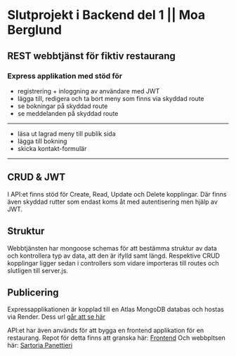 # Slutprojekt i Backend del 1 || Moa Berglund

## REST webbtjänst för fiktiv restaurang
### Express applikation med stöd för
* registrering + inloggning av användare med JWT
* lägga till, redigera och ta bort meny som finns via skyddad route
* se bokningar på skyddad route
* se meddelanden på skyddad route
---
* läsa ut lagrad meny till publik sida
* lägga till bokning
* skicka kontakt-formulär
---

## CRUD & JWT
I API:et finns stöd för Create, Read, Update och Delete kopplingar.
Där finns även skyddad rutter som endast koms åt med autentisering men hjälp av JWT.

## Struktur
Webbtjänsten har mongoose schemas för att bestämma struktur av data och kontrollera typ av data, att den är ifylld samt längd. Respektive CRUD kopplingar ligger sedan i controllers som vidare importeras till routes och slutligen till server.js.

## Publicering
Expressapplikationen är kopplad till en Atlas MongoDB databas och hostas via Render.
Dess url [går att se här](https://b-project.onrender.com/api/)

API:et har även används för att bygga en frontend applikation för en restaurang.
Repot för detta finns att granska här: [Frontend](https://github.com/moaberglund/B-PROJECT-FRONTEND?tab=readme-ov-file)
Och webbpltsen här: [Sartoria Panettieri](https://pizzeriasartoria.netlify.app/)